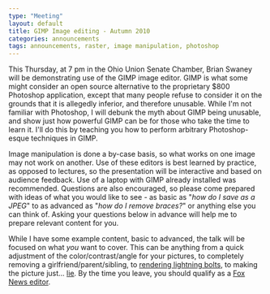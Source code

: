 ```yaml
---
type: "Meeting"
layout: default
title: GIMP Image editing - Autumn 2010
categories: announcements
tags: announcements, raster, image manipulation, photoshop
---
```

This Thursday, at 7 pm in the Ohio Union Senate Chamber, Brian Swaney will be demonstrating use of the GIMP image editor. GIMP is what some might consider an open source alternative to the proprietary $800 Photoshop application, except that many people refuse to consider it on the grounds that it is allegedly inferior, and therefore unusable. While I'm not familiar with Photoshop, I will debunk the myth about GIMP being unusable, and show just how powerful GIMP can be for those who take the time to learn it. I'll do this by teaching you how to perform arbitrary Photoshop-esque techniques in GIMP.

Image manipulation is done a by-case basis, so what works on one image may not work on another. Use of these editors is best learned by practice, as opposed to lectures, so the presentation will be interactive and based on audience feedback. Use of a laptop with GIMP already installed was recommended. Questions are also encouraged, so please come prepared with ideas of what you would like to see - as basic as "_how do I save as a JPEG_" to as advanced as "_how do I remove braces?_" or anything else you can think of. Asking your questions below in advance will help me to prepare relevant content for you.

While I have some example content, basic to advanced, the talk will be focused on what _you_ want to cover. This can be anything from a quick adjustment of the color/contrast/angle for your pictures, to completely removing a girlfriend/parent/sibling, to [rendering lightning bolts](/~swaneybr/images/lightning.xcf), to making the picture just... [lie](https://box.com/shared/static/qi2ekqlhrupm3bkdnjr3.xcf). By the time you leave, you should qualify as a [Fox News editor](http://mediamatters.org/research/200807020002?f=h_top).

<!-- link is broken -->

<!-- Here is a time-lapsed example of what GIMP is capable of in the right hands by [krc453](http://www.youtube.com/user/krc453):

<object width="459" height="290"><param name="movie" value="http://www.youtube-nocookie.com/v/dIVJQG2XREA&amp;autoplay=1&amp;hl=en_US&amp;fs=1&amp;color1=0x5d1719&amp;color2=0xcd311b&amp;rel=0"><param name="allowFullScreen" value="true"><param name="allowscriptaccess" value="always"><embed src="http://www.youtube-nocookie.com/v/dIVJQG2XREA&amp;autoplay=1&amp;hd=0&amp;fs=1&amp;color1=0x000000&amp;color2=0xad311b&amp;enablejsapi=1&amp;border=0&amp;loop=0&amp;start=14&amp;rel=0&amp;showinfo=0&amp;iv_load_policy=1" type="application/x-shockwave-flash" allowscriptaccess="always" allowfullscreen="true" width="459" height="290"></object> -->
